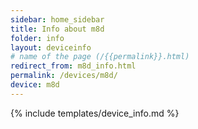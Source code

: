 ```yaml
---
sidebar: home_sidebar
title: Info about m8d
folder: info
layout: deviceinfo
# name of the page (/{{permalink}}.html)
redirect_from: m8d_info.html
permalink: /devices/m8d/
device: m8d
---
```

{% include templates/device_info.md %}
